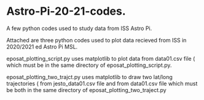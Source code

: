 # Astro-Pi-20-21-codes.
A few python codes used to study data from ISS Astro Pi.

Attached are three python codes used to plot data recieved from ISS in 2020/2021 ed Astro Pi MSL.

eposat_plotting_script.py uses matplotlib to plot data from data01.csv file ( which must be in the same directory of eposat_plotting_script.py.

eposat_plotting_two_trajct.py uses matplotlib to draw two lat/long trajectories ( from jesto_data01.csv file and from data01.csv file which must be both in the same directory of eposat_plotting_two_traject.py
